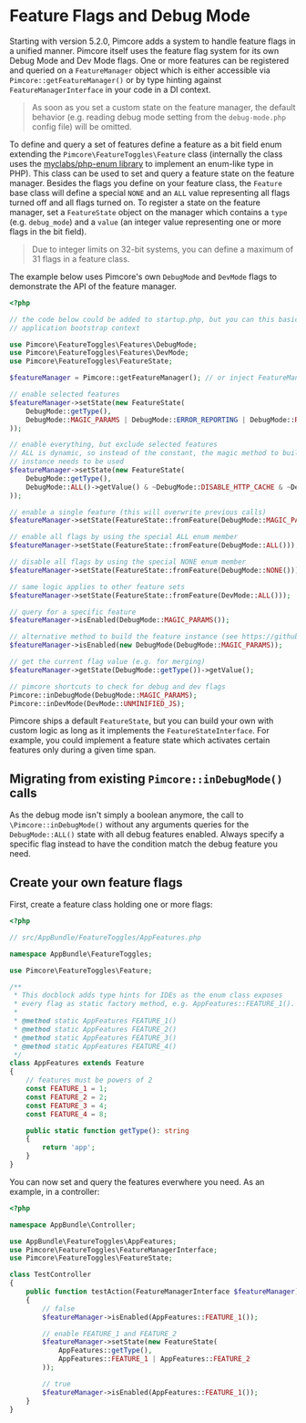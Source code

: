 # Feature Flags and Debug Mode 

Starting with version 5.2.0, Pimcore adds a system to handle feature flags in a unified manner. Pimcore itself uses the 
feature flag system for its own Debug Mode and Dev Mode flags. One or more features can be registered and queried on a 
`FeatureManager` object which is either accessible via `Pimcore::getFeatureManager()` or by type hinting against
`FeatureManagerInterface` in your code in a DI context.

> As soon as you set a custom state on the feature manager, the default behavior (e.g. reading debug mode setting from the
  `debug-mode.php` config file) will be omitted.
  
To define and query a set of features define a feature as a bit field enum extending the `Pimcore\FeatureToggles\Feature`
class (internally the class uses the [myclabs/php-enum library](https://github.com/myclabs/php-enum) to implement an enum-like
type in PHP). This class can be used to set and query a feature state on the feature manager. Besides the flags you define on
your feature class, the `Feature` base class will define a special `NONE` and an `ALL` value representing all flags turned
off and all flags turned on. To register a state on the feature manager, set a `FeatureState` object on the manager which
contains a `type` (e.g. `debug_mode`) and a `value` (an integer value representing one or more flags in the bit field).

> Due to integer limits on 32-bit systems, you can define a maximum of 31 flags in a feature class.

The example below uses Pimcore's own `DebugMode` and `DevMode` flags to demonstrate the API of the feature manager.

```php
<?php

// the code below could be added to startup.php, but you can this basically everywhere if it soon enough in the
// application bootstrap context

use Pimcore\FeatureToggles\Features\DebugMode;
use Pimcore\FeatureToggles\Features\DevMode;
use Pimcore\FeatureToggles\FeatureState;

$featureManager = Pimcore::getFeatureManager(); // or inject FeatureManagerInterface in a DI context

// enable selected features
$featureManager->setState(new FeatureState(
    DebugMode::getType(),
    DebugMode::MAGIC_PARAMS | DebugMode::ERROR_REPORTING | DebugMode::RENDER_DOCUMENT_TAG_ERRORS
));

// enable everything, but exclude selected features
// ALL is dynamic, so instead of the constant, the magic method to build the enum
// instance needs to be used
$featureManager->setState(new FeatureState(
    DebugMode::getType(),
    DebugMode::ALL()->getValue() & ~DebugMode::DISABLE_HTTP_CACHE & ~DebugMode::MAGIC_PARAMS
));

// enable a single feature (this will overwrite previous calls)
$featureManager->setState(FeatureState::fromFeature(DebugMode::MAGIC_PARAMS()));

// enable all flags by using the special ALL enum member
$featureManager->setState(FeatureState::fromFeature(DebugMode::ALL()));

// disable all flags by using the special NONE enum member
$featureManager->setState(FeatureState::fromFeature(DebugMode::NONE()));

// same logic applies to other feature sets
$featureManager->setState(FeatureState::fromFeature(DevMode::ALL()));

// query for a specific feature
$featureManager->isEnabled(DebugMode::MAGIC_PARAMS());

// alternative method to build the feature instance (see https://github.com/myclabs/php-enum)
$featureManager->isEnabled(new DebugMode(DebugMode::MAGIC_PARAMS));

// get the current flag value (e.g. for merging)
$featureManager->getState(DebugMode::getType())->getValue();

// pimcore shortcuts to check for debug and dev flags
Pimcore::inDebugMode(DebugMode::MAGIC_PARAMS);
Pimcore::inDevMode(DevMode::UNMINIFIED_JS);
```

Pimcore ships a default `FeatureState`, but you can build your own with custom logic as long as it implements the `FeatureStateInterface`. 
For example, you could implement a feature state which activates certain features only during a given time span.

## Migrating from existing `Pimcore::inDebugMode()` calls

As the debug mode isn't simply a boolean anymore, the call to `\Pimcore::inDebugMode()` without any arguments queries for
the `DebugMode::ALL()` state with all debug features enabled. Always specify a specific flag instead to have the condition 
match the debug feature you need.

## Create your own feature flags

First, create a feature class holding one or more flags:

```php
<?php

// src/AppBundle/FeatureToggles/AppFeatures.php

namespace AppBundle\FeatureToggles;

use Pimcore\FeatureToggles\Feature;

/**
 * This docblock adds type hints for IDEs as the enum class exposes
 * every flag as static factory method, e.g. AppFeatures::FEATURE_1().
 *
 * @method static AppFeatures FEATURE_1()
 * @method static AppFeatures FEATURE_2()
 * @method static AppFeatures FEATURE_3()
 * @method static AppFeatures FEATURE_4()
 */
class AppFeatures extends Feature
{
    // features must be powers of 2
    const FEATURE_1 = 1;
    const FEATURE_2 = 2;
    const FEATURE_3 = 4;
    const FEATURE_4 = 8;

    public static function getType(): string
    {
        return 'app';
    }
}
```

You can now set and query the features everwhere you need. As an example, in a controller:

```php
<?php

namespace AppBundle\Controller;

use AppBundle\FeatureToggles\AppFeatures;
use Pimcore\FeatureToggles\FeatureManagerInterface;
use Pimcore\FeatureToggles\FeatureState;

class TestController
{
    public function testAction(FeatureManagerInterface $featureManager)
    {
        // false
        $featureManager->isEnabled(AppFeatures::FEATURE_1());

        // enable FEATURE_1 and FEATURE_2
        $featureManager->setState(new FeatureState(
            AppFeatures::getType(),
            AppFeatures::FEATURE_1 | AppFeatures::FEATURE_2
        ));

        // true
        $featureManager->isEnabled(AppFeatures::FEATURE_1());
    }
}
```
